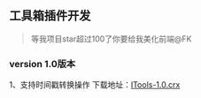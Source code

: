 ## 工具箱插件开发

> 等我项目star超过100了你要给我美化前端@FK

### version 1.0版本  
1、支持时间戳转换操作 下载地址：[ITools-1.0.crx](https://raw.githubusercontent.com/licunzhi/ITools/master/crx/ITools-1.0.crx)